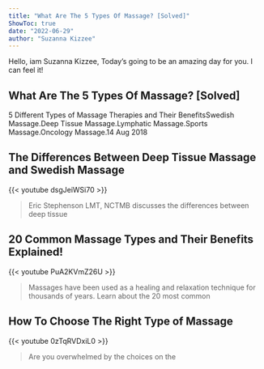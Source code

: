 ```yaml
---
title: "What Are The 5 Types Of Massage? [Solved]"
ShowToc: true 
date: "2022-06-29"
author: "Suzanna Kizzee" 
---
```


Hello, iam Suzanna Kizzee, Today’s going to be an amazing day for you. I can feel it!
## What Are The 5 Types Of Massage? [Solved]
 5 Different Types of Massage Therapies and Their BenefitsSwedish Massage.Deep Tissue Massage.Lymphatic Massage.Sports Massage.Oncology Massage.14 Aug 2018

## The Differences Between Deep Tissue Massage and Swedish Massage
{{< youtube dsgJeiWSi70 >}}
>Eric Stephenson LMT, NCTMB discusses the differences between deep tissue 

## 20 Common Massage Types and Their Benefits Explained!
{{< youtube PuA2KVmZ26U >}}
>Massages have been used as a healing and relaxation technique for thousands of years. Learn about the 20 most common 

## How To Choose The Right Type of Massage
{{< youtube 0zTqRVDxiL0 >}}
>Are you overwhelmed by the choices on the 

